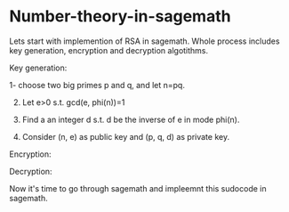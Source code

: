 # Number-theory-in-sagemath


Lets start with implemention of RSA in sagemath.
Whole process includes key generation, encryption and decryption algotithms.

Key generation:

1- choose	two	big	primes	p	and	q,	and	let	n=pq. 

2. Let e>0 s.t. gcd(e, phi(n))=1

4. Find	a	an integer d s.t.	d be the inverse of e in mode phi(n). 


6. Consider (n,	e) as public	key		and (p,	q,	d)	as private key. 

Encryption: 


Decryption:


Now it's time to go through sagemath and impleemnt this sudocode in sagemath. 


